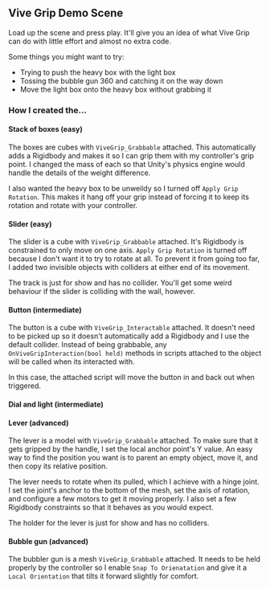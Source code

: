 ## Vive Grip Demo Scene

Load up the scene and press play. It'll give you an idea of what Vive Grip can do with little effort and almost no extra code.

Some things you might want to try:

- Trying to push the heavy box with the light box
- Tossing the bubble gun 360 and catching it on the way down
- Move the light box onto the heavy box without grabbing it

### How I created the...

#### Stack of boxes (easy)

The boxes are cubes with `ViveGrip_Grabbable` attached. This automatically adds a Rigidbody and makes it so I can grip them with my controller's grip point. I changed the mass of each so that Unity's physics engine would handle the details of the weight difference.

I also wanted the heavy box to be unweildy so I turned off `Apply Grip Rotation`. This makes it hang off your grip instead of forcing it to keep its rotation and rotate with your controller.

#### Slider (easy)

The slider is a cube with `ViveGrip_Grabbable` attached. It's Rigidbody is constrained to only move on one axis. `Apply Grip Rotation` is turned off because I don't want it to try to rotate at all. To prevent it from going too far, I added two invisible objects with colliders at either end of its movement.

The track is just for show and has no collider. You'll get some weird behaviour if the slider is colliding with the wall, however.

#### Button (intermediate)

The button is a cube with `ViveGrip_Interactable` attached. It doesn't need to be picked up so it doesn't automatically add a Rigidbody and I use the default collider. Instead of being grabbable, any `OnViveGripInteraction(bool held)` methods in scripts attached to the object will be called when its interacted with.

In this case, the attached script will move the button in and back out when triggered.

#### Dial and light (intermediate)



#### Lever (advanced)

The lever is a model with `ViveGrip_Grabbable` attached. To make sure that it gets gripped by the handle, I set the local anchor point's Y value. An easy way to find the position you want is to parent an empty object, move it, and then copy its relative position.

The lever needs to rotate when its pulled, which I achieve with a hinge joint. I set the joint's anchor to the bottom of the mesh, set the axis of rotation, and configure a few motors to get it moving properly. I also set a few Rigidbody constraints so that it behaves as you would expect.

The holder for the lever is just for show and has no colliders.

#### Bubble gun (advanced)

The bubbler gun is a mesh `ViveGrip_Grabbable` attached. It needs to be held properly by the controller so I enable `Snap To Orienatation` and give it a `Local Orientation` that tilts it forward slightly for comfort.
